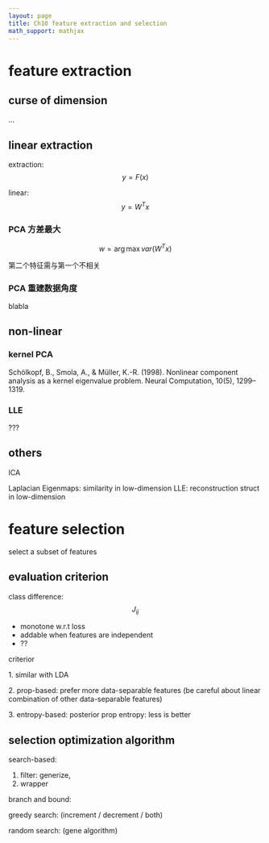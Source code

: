 ```yaml
---
layout: page
title: Ch10 feature extraction and selection
math_support: mathjax
---
```



# feature extraction

## curse of dimension

...

## linear extraction

extraction: $$y=F(x)$$

linear: $$y=W^Tx$$

### PCA 方差最大

$$w = \arg\max var(W^Tx)$$

第二个特征需与第一个不相关

### PCA 重建数据角度

blabla

## non-linear

### kernel PCA

Schölkopf, B., Smola, A., & Müller, K.-R. (1998). Nonlinear component analysis as a kernel eigenvalue problem. Neural Computation, 10(5), 1299–1319.

### LLE

???

## others

ICA

Laplacian Eigenmaps: similarity in low-dimension
LLE: reconstruction struct in low-dimension

# feature selection

select a subset of features

## evaluation criterion

class difference: $$J_{ij}$$

- monotone w.r.t loss
- addable when features are independent
- ??

criterior

1\. similar with LDA

2\. prop-based: prefer more data-separable features  (be careful about linear combination of other data-separable features)

3\. entropy-based: posterior prop entropy: less is better

## selection optimization algorithm

search-based:

1. filter: generize, 
2. wrapper

branch and bound:

greedy search: (increment / decrement / both)

random search: (gene algorithm)




